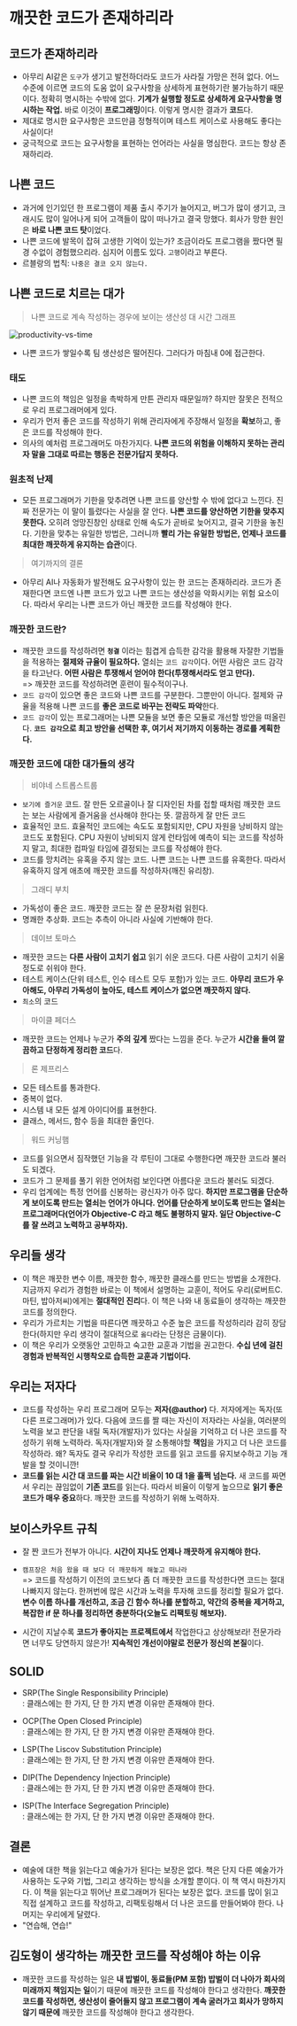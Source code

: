 # 깨끗한 코드가 존재하리라

## 코드가 존재하리라 

* 아무리 AI같은 `도구`가 생기고 발전하더라도 코드가 사라질 가망은 전혀 없다. 어느 수준에 이르면 코드의 도움 없이 요구사항을 상세하게 표현하기란 불가능하기 때문이다. 정확히 명시하는 수밖에 없다. **기계가 실행할 정도로 상세하게 요구사항을 명시하는 작업.** 바로 이것이 **프로그래밍**이다. 이렇게 명시한 결과가 **코드**다.  
* 제대로 명시한 요구사항은 코드만큼 정형적이며 테스트 케이스로 사용해도 좋다는 사실이다!
* 궁극적으로 코드는 요구사항을 표현하는 언어라는 사실을 명심한다. 코드는 항상 존재하리라.

## 나쁜 코드 

* 과거에 인기있던 한 프로그램이 제품 출시 주기가 늘어지고, 버그가 많이 생기고, 크래시도 많이 일어나게 되어 고객들이 많이 떠나가고 결국 망했다. 회사가 망한 원인은 **바로 나쁜 코드 탓**이었다. 
* 나쁜 코드에 발목이 잡혀 고생한 기억이 있는가? 조금이라도 프로그램을 짰다면 필경 수없이 경험했으리라. 심지어 이름도 있다. `고행`이라고 부른다.
* 르블랑의 법칙: `나중은 결코 오지 않는다.`

## 나쁜 코드로 치르는 대가 

> 나쁜 코드로 계속 작성하는 경우에 보이는 생산성 대 시간 그래프 

![productivity-vs-time](https://user-images.githubusercontent.com/38216027/115105667-559c8380-9f9b-11eb-84ab-f9ec4645192d.png)

* 나쁜 코드가 쌓일수록 팀 생산성은 떨어진다. 그러다가 마침내 0에 접근한다. 

### 태도 

* 나쁜 코드의 책임은 일정을 촉박하게 만튼 관리자 때문일까? 하지만 잘못은 전적으로 우리 프로그래머에게 있다. 
* 우리가 먼저 좋은 코드를 작성하기 위해 관리자에게 주장해서 일정을 **확보**하고, 좋은 코드를 작성해야 한다.
* 의사의 예처럼 프로그래머도 마찬가지다. **나쁜 코드의 위험을 이해하지 못하는 관리자 말을 그대로 따르는 행동은 전문가답지 못하다.**

### 원초적 난제 

* 모든 프로그래머가 기한을 맞추려면 나쁜 코드를 양산할 수 밖에 없다고 느낀다. 진짜 전문가는 이 말이 틀렸다는 사실을 잘 안다. **나쁜 코드를 양산하면 기한을 맞추지 못한다.** 오히려 엉망진창인 상태로 인해 속도가 곧바로 늦어지고, 결국 기한을 놓친다. 기한을 맞추는 유일한 방법은, 그러니까 **빨리 가는 유일한 방법은, 언제나 코드를 최대한 깨끗하게 유지하는 습관**이다. 


> 여기까지의 결론 

* 아무리 AI나 자동화가 발전해도 요구사항이 있는 한 코드는 존재하리라. 코드가 존재한다면 코드엔 나쁜 코드가 있고 나쁜 코드는 생산성을 악화시키는 위험 요소이다. 따라서 우리는 나쁜 코드가 아닌 깨끗한 코드를 작성해야 한다. 

### 깨끗한 코드란? 

* 깨끗한 코드를 작성하려면 **`청결`** 이라는 힘겹게 습득한 감각을 활용해 자잘한 기법들을 적용하는 **절제와 규율이 필요하다.** 열쇠는 `코드 감각`이다. 어떤 사람은 코드 감각을 타고난다. **어떤 사람은 투쟁해서 얻어야 한다(투쟁해서라도 얻고 만다).** 
<br>=> 깨끗한 코드를 작성하려면 훈련이 필수적이구나.
* `코드 감각`이 있으면 좋은 코드와 나쁜 코드를 구분한다. 그뿐만이 아니다. 절제와 규율을 적용해 나쁜 코드를 **좋은 코드로 바꾸는 전략도 파악**한다. 
* `코드 감각`이 있는 프로그래머는 나쁜 모듈을 보면 좋은 모듈로 개선할 방안을 떠올린다. **`코드 감각`으로 최고 방안을 선택한 후, 여기서 저기까지 이동하는 경로를 계획한다.** 

### 깨끗한 코드에 대한 대가들의 생각 

> 비야네 스트롭스트룹

* `보기에 즐거운` 코드. 잘 만든 오르골이나 잘 디자인된 차를 접할 때처럼 깨끗한 코드는 보는 사람에게 즐거움을 선사해야 한다는 뜻. 깔끔하게 잘 만든 코드 
*  효율적인 코드. 효율적인 코드에는 속도도 포함되지만, CPU 자원을 낭비하지 않는 코드도 포함된다. CPU 자원이 낭비되지 않게 런타임에 예측이 되는 코드를 작성하지 말고, 최대한 컴파일 타임에 결정되는 코드를 작성해야 한다.
* 코드를 망치려는 유혹을 주지 않는 코드. 나쁜 코드는 나쁜 코드를 유혹한다. 따라서 유혹하지 않게 애초에 깨끗한 코드를 작성하자(깨진 유리창).

> 그래디 부치

* 가독성이 좋은 코드. 깨끗한 코드는 잘 쓴 문장처럼 읽힌다. 
* 명쾌한 추상화. 코드는 추측이 아니라 사실에 기반해야 한다.

> 데이브 토마스

* 깨끗한 코드는 **다른 사람이 고치기 쉽고** 읽기 쉬운 코드다. 다른 사람이 고치기 쉬울 정도로 쉬워야 한다.
* 테스트 케이스(단위 테스트, 인수 테스트 모두 포함)가 있는 코드. **아무리 코드가 우아해도, 아무리 가독성이 높아도, 테스트 케이스가 없으면 깨끗하지 않다.**
* `최소`의 코드

> 마이클 페더스

* 깨끗한 코드는 언제나 누군가 **주의 깊게** 짰다는 느낌을 준다. 누군가 **시간을 들여 깔끔하고 단정하게 정리한 코드**다.

> 론 제프리스 

* 모든 테스트를 통과한다. 
* 중복이 없다. 
* 시스템 내 모든 설계 아이디어를 표현한다. 
* 클래스, 메서드, 함수 등을 최대한 줄인다.

> 워드 커닝햄

* 코드를 읽으면서 짐작했던 기능을 각 루틴이 그대로 수행한다면 깨끗한 코드라 불러도 되겠다. 
* 코드가 그 문제를 풀기 위한 언어처럼 보인다면 아름다운 코드라 불러도 되겠다. 
* 우리 업계에는 특정 언어를 신봉하는 광신자가 아주 많다. **하지만 프로그램을 단순하게 보이도록 만드는 열쇠는 언어가 아니다. 언어를 단순하게 보이도록 만드는 열쇠는 프로그래머다(언어가 Objective-C 라고 해도 불평하지 말자. 일단 Objective-C를 잘 쓰려고 노력하고 공부하자).**

## 우리들 생각 

* 이 책은 깨끗한 변수 이름, 깨끗한 함수, 깨끗한 클래스를 만드는 방법을 소개한다. 지금까지 우리가 경험한 바로는 이 책에서 설명하는 교훈이, 적어도 우리(로버트C.마틴, 밥아저씨)에게는 **절대적인 진리**다. 이 책은 나와 내 동료들이 생각하는 깨끗한 코드를 정의한다.
* 우리가 가르치는 기법을 따른다면 깨끗하고 수준 높은 코드를 작성하리라 감히 장담한다(하지만 우리 생각이 절대적으로 `옳다`라는 단정은 금물이다).  
* 이 책은 우리가 오랫동안 고민하고 숙고한 교훈과 기법을 권고한다. **수십 년에 걸친 경험과 반복적인 시행착오로 습득한 교훈과 기법이다.** 

## 우리는 저자다 

* 코드를 작성하는 우리 프로그래머 모두는 **저자(@author)** 다. 저자에게는 독자(또 다른 프로그래머)가 있다. 다음에 코드를 짤 때는 자신이 저자라는 사실을, 여러분의 노력을 보고 판단을 내릴 독자(개발자)가 있다는 사실을 기억하고 더 나은 코드를 작성하기 위해 노력하라. 독자(개발자)와 잘 소통해야할 **책임**을 가지고 더 나은 코드를 작성하라. 왜? 독자도 결국 우리가 작성한 코드를 읽고 코드를 유지보수하고 기능 개발을 할 것이니깐!
* **코드를 읽는 시간 대 코드를 짜는 시간 비율이 10 대 1을 훌쩍 넘는다.** 새 코드를 짜면서 우리는 끊임없이 **기존 코드**를 읽는다. 따라서 비율이 이렇게 높으므로 **읽기 좋은 코드가 매우 중요**하다. 깨끗한 코드를 작성하기 위해 노력하자. 

## 보이스카우트 규칙 

* 잘 짠 코드가 전부가 아니다. **시간이 지나도 언제나 깨끗하게 유지해야 한다.**

* `캠프장은 처음 왔을 때 보다 더 깨끗하게 해놓고 떠나라`
<br>=> 코드를 작성하기 이전의 코드보다 좀 더 깨끗한 코드를 작성한다면 코드는 절대 나빠지지 않는다. 한꺼번에 많은 시간과 노력을 투자해 코드를 정리할 필요가 없다. **변수 이름 하나를 개선하고, 조금 긴 함수 하나를 분할하고, 약간의 중복을 제거하고, 복잡한 if 문 하나를 정리하면 충분하다(오늘도 리팩토링 해보자).**

* 시간이 지날수록 **코드가 좋아지는 프로젝트에서** 작업한다고 상상해보라! 전문가라면 너무도 당연하지 않은가! **지속적인 개선이야말로 전문가 정신의 본질**이다.

## SOLID

* SRP(The Single Responsibility Principle)
<br>: 클래스에는 한 가지, 단 한 가지 변경 이유만 존재해야 한다. 

* OCP(The Open Closed Principle)
<br>: 클래스에는 한 가지, 단 한 가지 변경 이유만 존재해야 한다. 

* LSP(The Liscov Substitution Principle)
<br>: 클래스에는 한 가지, 단 한 가지 변경 이유만 존재해야 한다. 

* DIP(The Dependency Injection Principle)
<br>: 클래스에는 한 가지, 단 한 가지 변경 이유만 존재해야 한다. 

* ISP(The Interface Segregation Principle)
<br>: 클래스에는 한 가지, 단 한 가지 변경 이유만 존재해야 한다. 

## 결론

* 예술에 대한 책을 읽는다고 예술가가 된다는 보장은 없다. 책은 단지 다른 예술가가 사용하는 도구와 기법, 그리고 생각하는 방식을 소개할 뿐이다. 이 책 역시 마찬가지다. 이 책을 읽는다고 뛰어난 프로그래머가 된다는 보장은 없다. 코드를 많이 읽고 직접 설계하고 코드를 작성하고, 리팩토링해서 더 나은 코드를 만들어봐야 한다. 나머지는 우리에게 달렸다.
* "연습해, 연습!" 

## 김도형이 생각하는 깨끗한 코드를 작성해야 하는 이유

* 깨끗한 코드를 작성하는 일은 **내 밥벌이, 동료들(PM 포함) 밥벌이 더 나아가 회사의 미래까지 책임지는 일**이기 때문에 깨끗한 코드를 작성해야 한다고 생각한다. **깨끗한 코드를 작성하면, 생산성이 줄어들지 않고 프로그램이 계속 굴러가고 회사가 망하지 않기 때문에** 깨끗한 코드를 작성해야 한다고 생각한다.    
